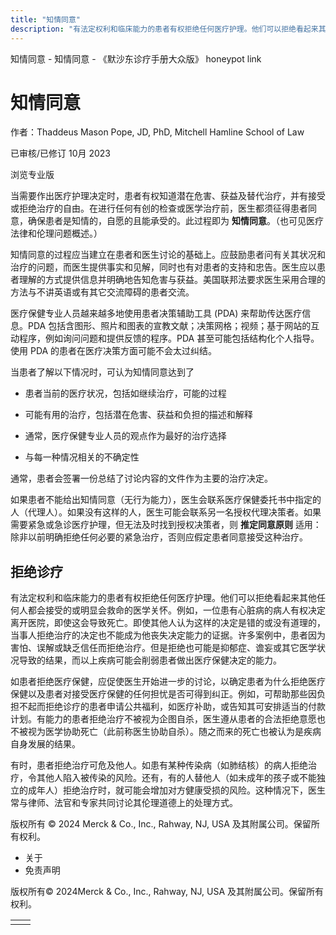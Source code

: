 ```yaml
---
title: "知情同意"
description: "有法定权利和临床能力的患者有权拒绝任何医疗护理。他们可以拒绝看起来其他任何人都会接受的或明显会救命的医学关怀。例如，一位患有心脏病的病人有权决定离开医院，即使这会导致死亡。即使其他人认为这样的决定是错的或没有道理的，当事人拒绝治疗的决定也不能成为他丧失决定能力的证据。许多案例中，患者因为害怕、误解或缺乏信任而拒绝治疗。但是拒绝也可能是抑郁症、谵妄或其它医学状况导致的结果，而以上疾病可能会削弱患者做出医疗保健决定的能力。"
---
```


﻿知情同意 \- 知情同意 \- 《默沙东诊疗手册大众版》 honeypot link

# 知情同意

作者：Thaddeus Mason Pope, JD, PhD, Mitchell Hamline School of Law

已审核/已修订 10月 2023

浏览专业版

当需要作出医疗护理决定时，患者有权知道潜在危害、获益及替代治疗，并有接受或拒绝治疗的自由。在进行任何有创的检查或医学治疗前，医生都须征得患者同意，确保患者是知情的，自愿的且能承受的。此过程即为 **知情同意**。（也可见医疗法律和伦理问题概述。）

知情同意的过程应当建立在患者和医生讨论的基础上。应鼓励患者问有关其状况和治疗的问题，而医生提供事实和见解，同时也有对患者的支持和忠告。医生应以患者理解的方式提供信息并明确地告知危害与获益。美国联邦法要求医生采用合理的方法与不讲英语或有其它交流障碍的患者交流。

医疗保健专业人员越来越多地使用患者决策辅助工具 (PDA) 来帮助传达医疗信息。PDA 包括含图形、照片和图表的宣教文献；决策网格；视频；基于网站的互动程序，例如询问问题和提供反馈的程序。PDA 甚至可能包括结构化个人指导。使用 PDA 的患者在医疗决策方面可能不会太过纠结。

当患者了解以下情况时，可认为知情同意达到了

- 患者当前的医疗状况，包括如继续治疗，可能的过程

- 可能有用的治疗，包括潜在危害、获益和负担的描述和解释

- 通常，医疗保健专业人员的观点作为最好的治疗选择

- 与每一种情况相关的不确定性


通常，患者会签署一份总结了讨论内容的文件作为主要的治疗决定。

如果患者不能给出知情同意（无行为能力），医生会联系医疗保健委托书中指定的人（代理人）。如果没有这样的人，医生可能会联系另一名授权代理决策者。如果需要紧急或急诊医疗护理，但无法及时找到授权决策者，则 **推定同意原则** 适用：除非以前明确拒绝任何必要的紧急治疗，否则应假定患者同意接受这种治疗。

## 拒绝诊疗

有法定权利和临床能力的患者有权拒绝任何医疗护理。他们可以拒绝看起来其他任何人都会接受的或明显会救命的医学关怀。例如，一位患有心脏病的病人有权决定离开医院，即使这会导致死亡。即使其他人认为这样的决定是错的或没有道理的，当事人拒绝治疗的决定也不能成为他丧失决定能力的证据。许多案例中，患者因为害怕、误解或缺乏信任而拒绝治疗。但是拒绝也可能是抑郁症、谵妄或其它医学状况导致的结果，而以上疾病可能会削弱患者做出医疗保健决定的能力。

如患者拒绝医疗保健，应促使医生开始进一步的讨论，以确定患者为什么拒绝医疗保健以及患者对接受医疗保健的任何担忧是否可得到纠正。例如，可帮助那些因负担不起而拒绝诊疗的患者申请公共福利，如医疗补助，或告知其可安排适当的付款计划。有能力的患者拒绝治疗不被视为企图自杀，医生遵从患者的合法拒绝意愿也不被视为医学协助死亡（此前称医生协助自杀）。随之而来的死亡也被认为是疾病自身发展的结果。

有时，患者拒绝治疗可危及他人。如患有某种传染病（如肺结核）的病人拒绝治疗，令其他人陷入被传染的风险。还有，有的人替他人（如未成年的孩子或不能独立的成年人）拒绝治疗时，就可能会增加对方健康受损的风险。这种情况下，医生常与律师、法官和专家共同讨论其伦理道德上的处理方式。



版权所有 © 2024
Merck & Co., Inc., Rahway, NJ, USA 及其附属公司。保留所有权利。

- 关于
- 免责声明

版权所有© 2024Merck & Co., Inc., Rahway, NJ, USA 及其附属公司。保留所有权利。

|     |     |
| --- | --- |
|  |  |